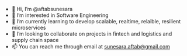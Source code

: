 - 👋 Hi, I’m @aftabsunesara
- 👀 I’m interested in Software Engineering
- 🌱 I’m currently learning to develop scalable, realtime, relaible, resilient microservices
- 💞️ I’m looking to collaborate on projects in fintech and logistics and supply chain space
- 📫 You can reach me through email at sunesara.aftab@gmail.com

<!---
aftabsunesara/aftabsunesara is a ✨ special ✨ repository because its `README.md` (this file) appears on your GitHub profile.
You can click the Preview link to take a look at your changes.
--->
